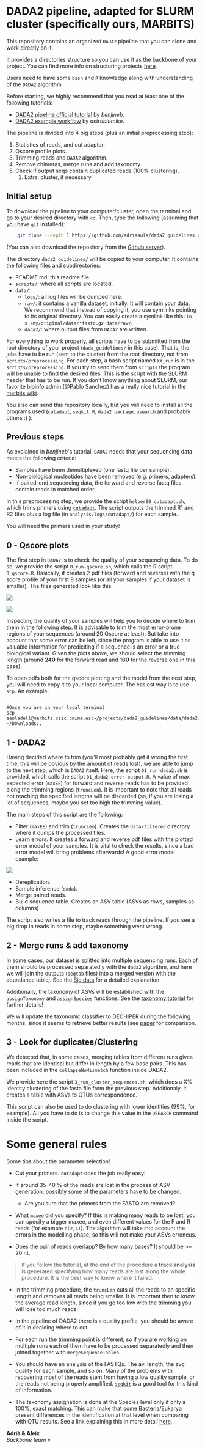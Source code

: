 # DADA2 pipeline, adapted for SLURM cluster (specifically ours, MARBITS)

This repository contains an organized `DADA2` pipeline that you can clone and work directly on it.

It provides a directories structure so you can use it as the backbone of your project. You can find more info on structuring projects [here](http://www.riffomonas.org/reproducible_research/organization/#10).

Users need to have some `bash` and `R` knowledge along with understanding of the `DADA2` algorithm. 

Before starting, we highly recommend that you read at least one of the following tutorials:

- [DADA2 pipeline official tutorial](https://benjjneb.github.io/dada2/tutorial.html) by *benjjneb*.
- [DADA2 example workflow](https://astrobiomike.github.io/amplicon/dada2_workflow_ex) by *astrobiomike*.

The pipeline is divided into 4 big steps (plus an initial preprocessing step):

1. Statistics of reads, and cut adaptor. 
1. Qscore profile plots.
1. Trimming reads and `DADA2` algorithm.
1. Remove chimeras, merge runs and add taxonomy.
1. Check if output seqs contain duplicated reads (100% clustering). 
    1. Extra: cluster, if necessary

## Initial setup

To download the pipeline to your computer/cluster, open the terminal and go to your desired directory with `cd`. Then, type the following (assuming that you have `git` installed):

```sh
    git clone --depth 1 https://github.com/adriaaula/dada2_guidelines.git
```

(You can also download the repository from the [Github server](https://github.com/adriaaula/dada2_guidelines)).

The directory `dada2_guidelines/` will be copied to your computer. It contains the following files and subdirectories:

- README.md: this readme file.
- `scripts/`: where all scripts are located.
- `data/`:
    - `logs/`: all log files will be dumped here.
    - `raw/`: it contains a vanilla dataset, initially. It will contain your data. We recommend that instead of copying it, you use symlinks pointing to its original directory. You can easily create a symlink like this: `ln -s /my/original/data/*fastq.gz data/raw/`.
    - `dada2/`: where output files from `DADA2` are written.

For everything to work properly, all scripts have to be submitted from the root directory of your project (`dada_guidelines/` in this case).
That is, the jobs have to be run (sent to the cluster) from the root directory, not from `scripts/preprocessing`. 
For each step, a bash script named `XX_run` is in the `scripts/preprocessing`. If you try to send them from `scripts` the program will be unable to find the 
desired files. 
This is the script with the SLURM header that has to be run. If you don't know anything about SLURM, our favorite bioinfo admin (@Pablo Sanchez) has a really nice tutorial
in the [marbits wiki](https://marbits.icm.csic.es/documentation/).  

You also can send this repository locally, but you will need to install all the programs used (`cutadapt`, `seqkit`, `R`, `dada2 package`, `usearch` and probably others :) ). 

## Previous steps

As explained in *benjjneb*'s tutorial, `DADA2` needs that your sequencing data meets the following criteria: 
- Samples have been demultiplexed (one fastq file per sample).
- Non-biological nucleotides have been removed (e.g. primers, adapters).
- If paired-end sequencing data, the forward and reverse fastq files contain reads in matched order.

In this preprocessing step, we provide the script `helper00_cutadapt.sh`, which trims primers using [`cutadapt`](http://cutadapt.readthedocs.io/en/stable/guide.html).
The script outputs the trimmed R1 and R2 files plus a log file (in `analysis/logs/cutadapt/`) for each sample.  

You will need the primers used in your study! 

## 0 - Qscore plots

The first step in `DADA2` is to check the quality of your sequencing data. To do so, we provide the script `0_run-qscore.sh`, which calls the R script `0_qscore.R`. Basically, it creates 2 pdf files (forward and reverse) with the q score profile of your first 9 samples (or all your samples if your dataset is smaller). The files generated look like this:

![](https://benjjneb.github.io/dada2/tutorial_files/figure-html/see-quality-F-1.png)
 
![](https://benjjneb.github.io/dada2/tutorial_files/figure-html/see-quality-R-1.png)


Inspecting the quality of your samples will help you to decide where to trim them in the following step.
It is advisable to trim the most error-prone regions of your sequences (around 20 Qscore at least). But take into account that some error can be left, since the program is able to use it 
as valuable information for prediciting if a sequence is an error or a true biological variant. 
Given the plots above, we should select the trimming length  (around  **240** for the forward read and **160** for the reverse one in this case). 

To open pdfs both for the qscore plotting and the model from the next step, you will need to copy it to your local computer. The easiest way is to use `scp`. An example:

```

#Once you are in your local terminal
scp aauladell@marbits.csic.cmima.es:~/projects/dada2_guidelines/data/dada2/00_qprofiles/* ~/Downloads/.

```

## 1 - DADA2

Having decided where to trim (you'll most probably get it wrong the first time, this will be obvious by the amount of reads lost), we are able to jump to the next step, which is `DADA2` itself.
Here, the script `01_run-dada2.sh` is provided, which calls the script `01_dada2-error-output.R`.
A value of max expected error (`maxEE`) for forward and reverse reads has to be provided along the trimming regions (`truncLen`).
It is important to note that all reads not reaching the specified lengths will be discarded (so, if you are losing a lot of sequences, maybe you set too high the trimming value).

The main steps of this script are the following:
- Filter (`maxEE`) and trim (`truncLen`). Creates the `data/filtered` directory where it dumps the processed files.
- Learn errors. It creates a forward and reverse pdf files with the plotted error model of your samples. It is vital to check the results, since a bad error model will bring problems afterwards!
A good error model example:

![](https://benjjneb.github.io/dada2/tutorial_files/figure-html/plot-errors-1.png) 

- Dereplication.
- Sample inference (`dada`).
- Merge paired reads.
- Build sequence table. Creates an ASV table (ASVs as rows, samples as columns)

The script also writes a file to track reads through the pipeline. If you see a big drop in reads in some step, maybe something went wrong.

## 2 - Merge runs & add taxonomy 

In some cases, our dataset is splitted into multiple sequencing runs.
Each of them should be processed separatedly with the `dada2` algorithm, and here we will join the outputs (`seqtab` files) into a merged version with the abundance tablej. 
See the [Big data](https://benjjneb.github.io/dada2/bigdata.html) for a detailed explanation. 

Additionally, the taxonomy of ASVs will be established with the `assignTaxonomy` and `assignSpecies` functions. 
See the [taxonomy tutorial](https://benjjneb.github.io/dada2/assign.html) for further details!

We will update the taxonomic classifier to DECHIPER during the following months, since it seems to retrieve 
better results (see [paper](https://microbiomejournal.biomedcentral.com/articles/10.1186/s40168-018-0521-5) for comparison. 

## 3 - Look for duplicates/Clustering

We detected that, in some cases, merging tables from different runs gives reads that are identical but differ in length by a few base pairs.
This has been included in the `collapseNoMismatch` function inside DADA2. 

We provide here the script `3_run_cluster_sequences.sh`, which does a X% identity clustering of the fasta file from the previous step.
Additionaly, it creates a table with ASVs to OTUs correspondence.

This script can also be used to do clustering with lower identities (99%, for example). All you have to do is to change this value in the `USEARCH` command inside the script. 

# Some general rules 

Some tips about the parameter selection!

- Cut your primers. `cutadapt` does the job really easy! 

- If around 35-40 % of the reads are lost in the process of ASV generation, possibly some of the parameters have to be changed. 

	* Are you sure that the primers from the FASTQ are removed?

 * What `maxee` did you specify? If this is making many reads to be lost, you can specify a bigger maxee, and even different values for the F and R reads (for example `c(2,4)`).
The algorithm will take into account the errors in the modelling phase, so this will not make your ASVs erroneus. 

 * Does the pair of reads overlapp? By how many bases? It should be >= 20 nt. 

> If you follow the tutorial, at the end of the procedure a **track analysis** is generated specifying how many reads are lost along the whole procedure. It is the best way to know where it failed. 

- In the trimming procedure, the `truncLen` cuts all the reads to an specific length and *removes* all reads being smaller.  It is important then to know the average read length, since if you go too low with the trimming you will lose too much reads. 

 * In the pipeline of DADA2 there is a quality profile, you should be aware of it in deciding where to cut.
 
 * For each run the trimming point is different, so if you are working on multiple runs each of them have to be processed separatedly and then joined together with `mergeSequenceTables`. 

 * You should have an analysis of the FASTQs. The av. length, the avg quality for each sample, and so on. Many of the problems with recovering most of the reads
stem from having a low quality sample, or the reads not being properly amplified. [`seqkit`](https://github.com/shenwei356/seqkit) is a good tool for this kind of information. 

- The taxonomy assignation is done at the Species level only if only a 100%, exact matching. This can make that some Bacteria/Eukarya present differences
in the identification at that level when comparing with OTU results. See a link explaining this in more detail [here](https://benjjneb.github.io/dada2/assign.html#species-assignment).


**Adrià & Aleix**  
*Backbone team* :skull:
